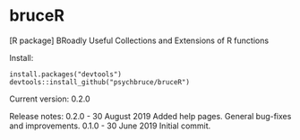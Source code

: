 # bruceR
[R package] BRoadly Useful Collections and Extensions of R functions

Install:
```
install.packages("devtools")
devtools::install_github("psychbruce/bruceR")
```

Current version: 0.2.0

Release notes:
0.2.0 - 30 August 2019
 Added help pages.
 General bug-fixes and improvements.
0.1.0 - 30 June 2019
 Initial commit.
